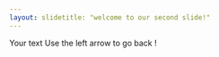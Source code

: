 ```yaml
---
layout: slidetitle: "welcome to our second slide!"
---
```

Your text
Use the left arrow to go back !
